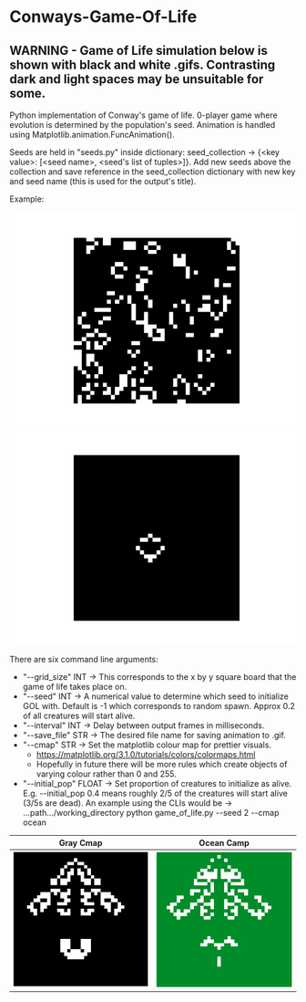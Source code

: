 # Conways-Game-Of-Life

## WARNING - Game of Life simulation below is shown with black and white .gifs. Contrasting dark and light spaces may be unsuitable for some.

Python implementation of Conway's game of life. 0-player game where evolution is determined by the population's seed. Animation is handled using Matplotlib.animation.FuncAnimation().

Seeds are held in "seeds.py" inside dictionary: seed_collection -> {\<key value\>: [\<seed name\>, <seed's list of tuples>]}. Add new seeds above the collection and save reference in the seed_collection dictionary with new key and seed name (this is used for the output's title). 

Example: 

![](https://raw.githubusercontent.com/LordLean/Conways-Game-Of-Life/main/Images/random_one.gif)
![](https://raw.githubusercontent.com/LordLean/Conways-Game-Of-Life/main/Images/fun_one.gif)

There are six command line arguments:
* "--grid_size" INT -> This corresponds to the x by y square board that the game of life takes place on.
* "--seed" INT -> A numerical value to determine which seed to initialize GOL with. Default is -1 which corresponds to random spawn. Approx 0.2 of all creatures will start alive.
* "--interval" INT -> Delay between output frames in milliseconds.
* "--save_file" STR -> The desired file name for saving animation to .gif.
* "--cmap" STR -> Set the matplotlib colour map for prettier visuals.
  * https://matplotlib.org/3.1.0/tutorials/colors/colormaps.html
  * Hopefully in future there will be more rules which create objects of varying colour rather than 0 and 255.
* "--initial_pop" FLOAT -> Set proportion of creatures to initialize as alive. E.g. --initial_pop 0.4 means roughly 2/5 of the creatures will start alive (3/5s are dead).
An example using the CLIs would be -> ...path.../working_directory python game_of_life.py --seed 2 --cmap ocean 
  
Gray Cmap            |  Ocean Camp
:-------------------------:|:-------------------------:
![](https://raw.githubusercontent.com/LordLean/Conways-Game-Of-Life/main/Images/fun2.png)  |  ![](https://raw.githubusercontent.com/LordLean/Conways-Game-Of-Life/main/Images/fun_ocean.png)
